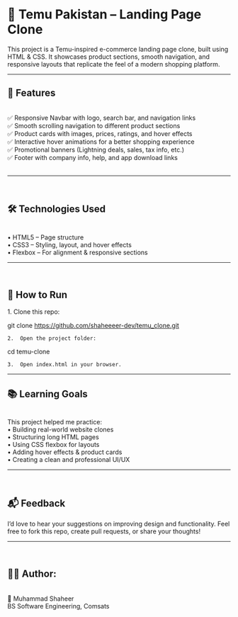 <h1>🛒 Temu Pakistan – Landing Page Clone</h1>

This project is a Temu-inspired e-commerce landing page clone, built using HTML & CSS.
It showcases product sections, smooth navigation, and responsive layouts that replicate the feel of a modern shopping platform.

<hr>

<h2>📌 Features</h2>
	<br>✅ Responsive Navbar with logo, search bar, and navigation links
	<br>✅ Smooth scrolling navigation to different product sections
	<br>✅ Product cards with images, prices, ratings, and hover effects
	<br>✅ Interactive hover animations for a better shopping experience
	<br>✅ Promotional banners (Lightning deals, sales, tax info, etc.)
	<br>✅ Footer with company info, help, and app download links
<br><br>
<hr>
<br>
<h2>🛠️ Technologies Used</h2>
	<br>•	HTML5 – Page structure
	<br>•	CSS3 – Styling, layout, and hover effects
	<br>•	Flexbox – For alignment & responsive sections
<br>
<hr>
<br>
<h2>🚀 How to Run</h2>
	1.	Clone this repo:

git clone https://github.com/shaheeeer-dev/temu_clone.git


	2.	Open the project folder:

cd temu-clone


	3.	Open index.html in your browser.

<hr>

<h2>📚 Learning Goals</h2>
<br>
This project helped me practice:
	<br>•	Building real-world website clones
	<br>•	Structuring long HTML pages
	<br>•	Using CSS flexbox for layouts
	<br>•	Adding hover effects & product cards
	<br>•	Creating a clean and professional UI/UX

<hr>
<br>
<h2>📬 Feedback</h2>

I’d love to hear your suggestions on improving design and functionality.
Feel free to fork this repo, create pull requests, or share your thoughts!
<br>
<hr>
<br>
<h2>👨‍💻 Author:</h2>
<br>📌 Muhammad Shaheer
<br>BS Software Engineering, Comsats
